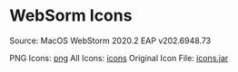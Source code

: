 # WebSorm Icons

Source: MacOS WebStorm 2020.2 EAP v202.6948.73

PNG Icons: [png](./png)
All Icons: [icons](./icons)
Original Icon File: [icons.jar](./icons.jar)

